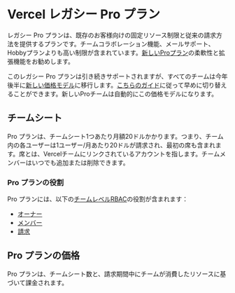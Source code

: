 # Vercel レガシー Pro プラン

レガシー Pro プランは、既存のお客様向けの固定リソース制限と従来の請求方法を提供するプランです。チームコラボレーション機能、メールサポート、Hobbyプランよりも高い制限が含まれています。[新しいProプラン](/docs/plans/pro-plan)の柔軟性と拡張機能をお勧めします。

このレガシー Pro プランは引き続きサポートされますが、すべてのチームは今年後半に[新しい価格モデル](/docs/plans/pro-plan)に移行します。[こちらのガイド](/docs/plans/pro-plan/switching)に従って早めに切り替えることができます。新しいProチームは自動的にこの価格モデルになります。

## チームシート

Pro プランは、チームシート1つあたり月額20ドルかかります。つまり、チーム内の各ユーザーは1ユーザー/月あたり20ドルが請求され、最初の席も含まれます。席とは、Vercelチームにリンクされているアカウントを指します。チームメンバーはいつでも追加または削除できます。

### Pro プランの役割

Pro プランには、以下の[チームレベル](/docs/rbac/access-roles#team-level-roles)[RBAC](/docs/rbac/access-roles)の役割が含まれます：

- [オーナー](/docs/rbac/access-roles#owner-role)
- [メンバー](/docs/rbac/access-roles#member-role)
- [請求](/docs/rbac/access-roles#billing-role)

## Pro プランの価格

Pro プランは、チームシート数と、請求期間中にチームが消費したリソースに基づいて課金されます。
